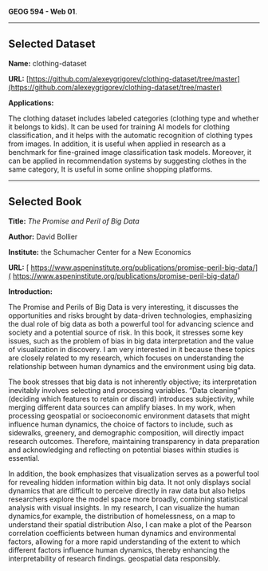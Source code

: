 **GEOG 594 - Web 01**.  

---

## Selected Dataset  

**Name:** clothing-dataset  

**URL:** [https://github.com/alexeygrigorev/clothing-dataset/tree/master](https://github.com/alexeygrigorev/clothing-dataset/tree/master)  

**Applications:**

The clothing dataset includes labeled categories (clothing type and whether it belongs to kids). It can be used for training AI models for clothing classification, and it helps with the automatic recognition of clothing types from images. In addition, it is useful when applied in research as a benchmark for fine-grained image classification task models. Moreover, it can be applied in recommendation systems by suggesting clothes in the same category, It is useful in some online shopping platforms.

---

## Selected Book  

**Title:** *The Promise and Peril of Big Data*

**Author:** David Bollier

**Institute:** the Schumacher Center for a New Economics 

**URL:** [ https://www.aspeninstitute.org/publications/promise-peril-big-data/]( https://www.aspeninstitute.org/publications/promise-peril-big-data/)  

**Introduction:**

The Promise and Perils of Big Data is very interesting, it discusses the opportunities and risks brought by data-driven technologies, emphasizing the dual role of big data as both a powerful tool for advancing science and society and a potential source of risk. In this  book, it stresses some key issues, such as the problem of bias in big data interpretation and the value of visualization in discovery. I am very interested in it because these topics are closely related to my research, which focuses on understanding the relationship between human dynamics and the environment using big data.

The book stresses that big data is not inherently objective; its interpretation inevitably involves selecting and processing variables. “Data cleaning” (deciding which features to retain or discard) introduces subjectivity, while merging different data sources can amplify biases. In my work, when processing geospatial or socioeconomic environment datasets that might influence human dynamics, the choice of factors to include, such as sidewalks, greenery, and demographic composition, will directly impact research outcomes. Therefore, maintaining transparency in data preparation and acknowledging and reflecting on potential biases within studies is essential.

In addition, the book emphasizes that visualization serves as a powerful tool for revealing hidden information within big data. It not only displays social dynamics that are difficult to perceive directly in raw data but also helps researchers explore the model space more broadly, combining statistical analysis with visual insights. In my research, I can  visualize the human dynamics,for example, the distribution of homelessness, on a map to understand their spatial distribution Also, I can make a plot of the Pearson correlation coefficients  between human dynamics and environmental factors, allowing for a more rapid understanding of the extent to which different factors influence human dynamics, thereby enhancing the interpretability of research findings.
geospatial data responsibly. 
